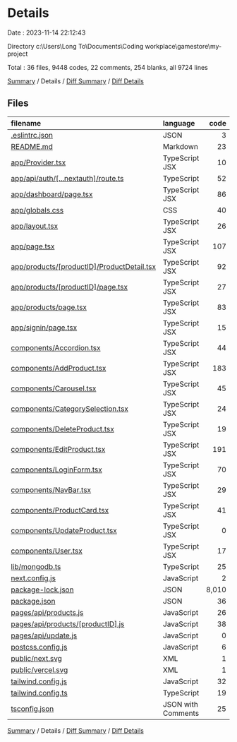# Details

Date : 2023-11-14 22:12:43

Directory c:\\Users\\Long To\\Documents\\Coding workplace\\gamestore\\my-project

Total : 36 files,  9448 codes, 22 comments, 254 blanks, all 9724 lines

[Summary](results.md) / Details / [Diff Summary](diff.md) / [Diff Details](diff-details.md)

## Files
| filename | language | code | comment | blank | total |
| :--- | :--- | ---: | ---: | ---: | ---: |
| [.eslintrc.json](/.eslintrc.json) | JSON | 3 | 0 | 1 | 4 |
| [README.md](/README.md) | Markdown | 23 | 0 | 14 | 37 |
| [app/Provider.tsx](/app/Provider.tsx) | TypeScript JSX | 10 | 0 | 4 | 14 |
| [app/api/auth/[...nextauth]/route.ts](/app/api/auth/%5B...nextauth%5D/route.ts) | TypeScript | 52 | 0 | 12 | 64 |
| [app/dashboard/page.tsx](/app/dashboard/page.tsx) | TypeScript JSX | 86 | 1 | 13 | 100 |
| [app/globals.css](/app/globals.css) | CSS | 40 | 0 | 9 | 49 |
| [app/layout.tsx](/app/layout.tsx) | TypeScript JSX | 26 | 0 | 5 | 31 |
| [app/page.tsx](/app/page.tsx) | TypeScript JSX | 107 | 0 | 7 | 114 |
| [app/products/[productID]/ProductDetail.tsx](/app/products/%5BproductID%5D/ProductDetail.tsx) | TypeScript JSX | 92 | 2 | 12 | 106 |
| [app/products/[productID]/page.tsx](/app/products/%5BproductID%5D/page.tsx) | TypeScript JSX | 27 | 0 | 7 | 34 |
| [app/products/page.tsx](/app/products/page.tsx) | TypeScript JSX | 83 | 2 | 17 | 102 |
| [app/signin/page.tsx](/app/signin/page.tsx) | TypeScript JSX | 15 | 0 | 4 | 19 |
| [components/Accordion.tsx](/components/Accordion.tsx) | TypeScript JSX | 44 | 2 | 9 | 55 |
| [components/AddProduct.tsx](/components/AddProduct.tsx) | TypeScript JSX | 183 | 0 | 25 | 208 |
| [components/Carousel.tsx](/components/Carousel.tsx) | TypeScript JSX | 45 | 0 | 9 | 54 |
| [components/CategorySelection.tsx](/components/CategorySelection.tsx) | TypeScript JSX | 24 | 1 | 5 | 30 |
| [components/DeleteProduct.tsx](/components/DeleteProduct.tsx) | TypeScript JSX | 19 | 0 | 6 | 25 |
| [components/EditProduct.tsx](/components/EditProduct.tsx) | TypeScript JSX | 191 | 0 | 28 | 219 |
| [components/LoginForm.tsx](/components/LoginForm.tsx) | TypeScript JSX | 70 | 0 | 14 | 84 |
| [components/NavBar.tsx](/components/NavBar.tsx) | TypeScript JSX | 29 | 4 | 6 | 39 |
| [components/ProductCard.tsx](/components/ProductCard.tsx) | TypeScript JSX | 41 | 1 | 10 | 52 |
| [components/UpdateProduct.tsx](/components/UpdateProduct.tsx) | TypeScript JSX | 0 | 0 | 1 | 1 |
| [components/User.tsx](/components/User.tsx) | TypeScript JSX | 17 | 0 | 4 | 21 |
| [lib/mongodb.ts](/lib/mongodb.ts) | TypeScript | 25 | 0 | 7 | 32 |
| [next.config.js](/next.config.js) | JavaScript | 2 | 1 | 2 | 5 |
| [package-lock.json](/package-lock.json) | JSON | 8,010 | 0 | 1 | 8,011 |
| [package.json](/package.json) | JSON | 36 | 0 | 1 | 37 |
| [pages/api/products.js](/pages/api/products.js) | JavaScript | 26 | 2 | 5 | 33 |
| [pages/api/products/[productID].js](/pages/api/products/%5BproductID%5D.js) | JavaScript | 38 | 2 | 10 | 50 |
| [pages/api/update.js](/pages/api/update.js) | JavaScript | 0 | 0 | 1 | 1 |
| [postcss.config.js](/postcss.config.js) | JavaScript | 6 | 0 | 1 | 7 |
| [public/next.svg](/public/next.svg) | XML | 1 | 0 | 0 | 1 |
| [public/vercel.svg](/public/vercel.svg) | XML | 1 | 0 | 0 | 1 |
| [tailwind.config.js](/tailwind.config.js) | JavaScript | 32 | 2 | 1 | 35 |
| [tailwind.config.ts](/tailwind.config.ts) | TypeScript | 19 | 0 | 2 | 21 |
| [tsconfig.json](/tsconfig.json) | JSON with Comments | 25 | 2 | 1 | 28 |

[Summary](results.md) / Details / [Diff Summary](diff.md) / [Diff Details](diff-details.md)